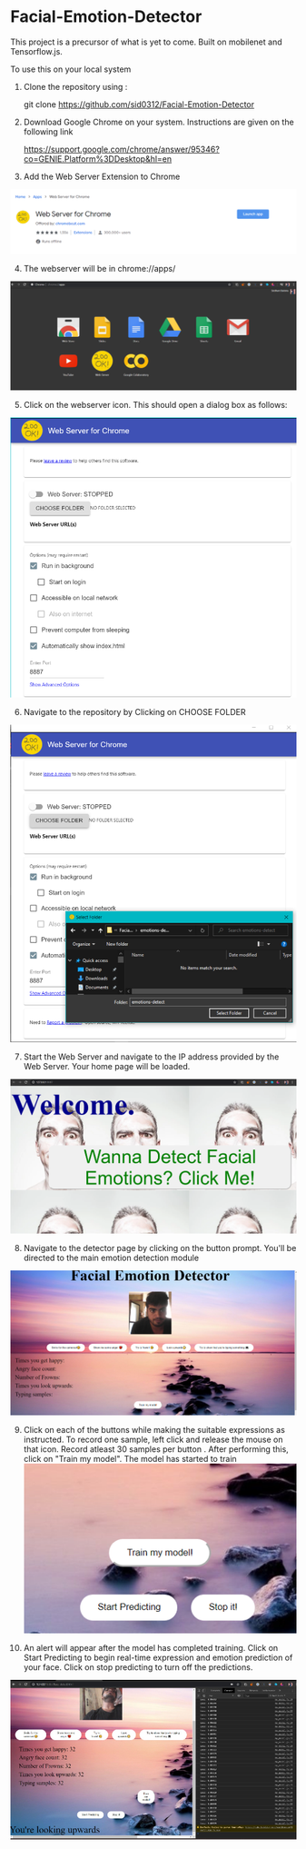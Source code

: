 # Facial-Emotion-Detector
This project is a precursor of what is yet to come. Built on mobilenet and Tensorflow.js. 

To use this on your local system
1) Clone the repository using :
   
   git clone https://github.com/sid0312/Facial-Emotion-Detector

2) Download Google Chrome on your system. Instructions are given on the following link

   https://support.google.com/chrome/answer/95346?co=GENIE.Platform%3DDesktop&hl=en
   
3) Add the Web Server Extension to Chrome

  ![](emotions-detect/webserverimg.PNG)
  
 4) The webserver will be in chrome://apps/
 
 ![](emotions-detect/chromeapps.PNG)

5) Click on the webserver icon. This should open a dialog box as follows:

![](emotions-detect/web1.PNG)

6) Navigate to the repository by Clicking on CHOOSE FOLDER

![](emotions-detect/web2.PNG)

7) Start the Web Server and navigate to the IP address provided by the Web Server. Your home page will be loaded.

![](emotions-detect/home.PNG)

8) Navigate to the detector page by clicking on the button prompt. You'll be directed to the main emotion detection module

![](emotions-detect/detect.PNG)

9) Click on each of the buttons while making the suitable expressions as instructed. To record one sample, left click and release the mouse on that icon. Record atleast 30 samples per button . After performing this, click on "Train my model". The model has started to train
![](emotions-detect/predict.PNG)

10) An alert will appear after the model has completed training. Click on Start Predicting to begin real-time expression and emotion prediction of your face. Click on stop predicting to turn off the predictions. 

![](emotions-detect/result.PNG)



